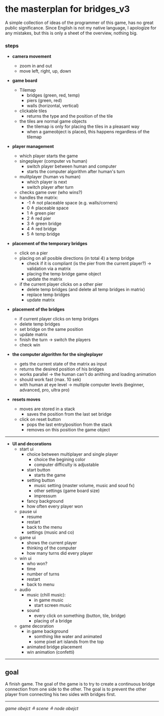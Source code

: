 # the masterplan for bridges_v3
A simple collection of ideas of the programmer of this game, has no great public significance.
Since English is not my native language, I apologize for any mistakes, but this is only a sheet of the overview, nothing big.
  
### steps
-  **camera movement**
    -   zoom in and out
    -   move left, right, up, down   

- **game board**
  - Tilemap
    - bridges (green, red, temp)
    - piers (green, red)
    - walls (horizontal, vertical)
  - clickable tiles
    - returns the type and the position of the tile
  - the tiles are normal game objects
    - the tilemap is only for placing the tiles in a pleasant way
    - when a gameobject is placed, this happens regardless of the tilemap
- **player management**
  - which player starts the game
  - singeplayer (computer vs human)
    - switch player between human and computer
    - starts the computer algorithm after human's turn
  - mulitplayer (human vs human)
    - which player is next
    - switch player after turn
  - checks game over (who wins?)
  - handles the matrix:
    - -1 ≙ not placeable space (e.g. walls/corners)
    - 0 ≙ placeable space
    - 1 ≙ green pier
    - 2 ≙ red pier
    - 3 ≙ green bridge
    - 4 ≙ red bridge
    - 5 ≙ temp bridge
- **placement of the temporary bridges**
  - click on a pier
  - placing on all posible directions (in total 4) a temp bridge
    - check if it is compliant (is the pier from the current player?) → validation via a matrix
    - placing the temp bridge game object
    - update the matrix
  - if the current player clicks on a other pier
    - delete temp bridges (and delete all temp bridges in matrix)
    - replace temp bridges
    - update matrix
- **placement of the bridges**
  - if current player clicks on temp bridges
  - delete temp bridges
  - set bridge on the same position
  - update matrix
  - finish the turn → switch the players
  - check win
- **the computer algorithm for the singleplayer**
  - gets the current state of the matrix as input
  - returns the desired position of his bridges
  - works parallel → the human can't do anithing and loading animation
  - should work fast (max. 10 sek)
  - with human at eye level → multiple computer levels (beginner, advanced, pro, ultra pro)
- **resets moves**
  - moves are stored in a stack
    - saves the position from the last set bridge
  - click on reset button
    - pops the last entry/position from the stack
    - removes on this position the game object
---
- **UI and decorations**
  - start ui
    - choice between multiplayer and single player
      - choice the begining color
      - computer difficulty is adjustable
    - start button
      - starts the game
    - setting button
      - music setting (master volume, music and soud fx)
      - other settings (game board size)
      - impressum
    - fancy background
    - how often every player won
  - pause ui
    - resume
    - restart
    - back to the menu
    - settings (music and co)
  - game ui
    - shows the current player
    - thinking of the computer
    - how many turns did every player
  - win ui
    - who won?
    - time
    - number of turns
    - restart
    - back to menu
  - audio
    - music (chill music):
      - in game music 
      - start screen music
    - sound
      - every click on something (button, tile, bridge)
      - placing of a bridge
  - game decoration
    - in game background 
      - somthing like water and animated
      - some pixel art islands from the top
    - animated bridge placement
    - win animation (confetti)


---

## goal
A finish game. 
The goal of the game is to try to create a continuous bridge connection from one side to the other. The goal is to prevent the other player from connecting his two sides with bridges first.

---






*game obejct ≙ scene ≙ node obejct*